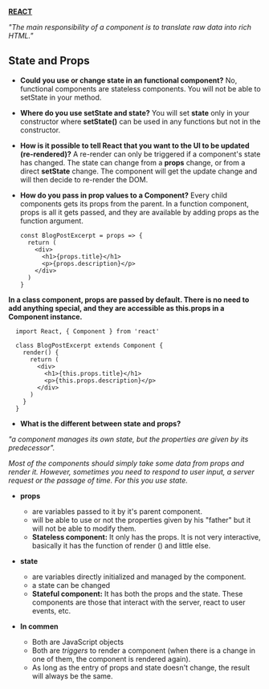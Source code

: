 [**REACT**](react.md)


_"The main responsibility of a component is to translate raw data into rich HTML."_

## State and Props

* **Could you use or change state in an functional component?**
No, functional components are stateless components. You will not be able to setState in your method.

* **Where do you use setState and state?**
You will set **state** only in your constructor where **setState()** can be used in any functions but not in the constructor.

* **How is it possible to tell React that you want to the UI to be updated (re-rendered)?**
A re-render can only be triggered if a component's state has changed. The state can change from a **props** change, or from a direct **setState** change. The component will get the update change and will then decide to re-render the DOM.

* **How do you pass in prop values to a Component?**
Every child components gets its props from the parent. In a function component, props is all it gets passed, and they are available by adding props as the function argument.

      const BlogPostExcerpt = props => {
        return (
          <div>
            <h1>{props.title}</h1>
            <p>{props.description}</p>
          </div>
        )
      }
      
**In a class component, props are passed by default. There is no need to add anything special, and they are accessible as this.props in a Component instance.**

      import React, { Component } from 'react'

      class BlogPostExcerpt extends Component {
        render() {
          return (
            <div>
              <h1>{this.props.title}</h1>
              <p>{this.props.description}</p>
            </div>
          )
        }
      }


* **What is the different between state and props?**

_"a component manages its own state, but the properties are given by its predecessor"._

_Most of the components should simply take some data from props and render it. However, sometimes you need to respond to user input, a server request or the passage of time. For this you use state._

* **props**
    * are variables passed to it by it's parent component.
    * will be able to use or not the properties given by his "father" but it will not be able to modify them.
    * **Stateless component:** It only has the props. It is not very interactive, basically it has the function of render () and little else.


* **state**
    * are variables directly initialized and managed by the component.
    * a state can be changed
    * **Stateful component:** It has both the props and the state. These components are those that interact with the server, react to user events, etc.


* **In commen**
    * Both are JavaScript objects
    * Both are _triggers_ to render a component (when there is a change in one of them, the component is rendered again).
    * As long as the entry of props and state doesn't change, the result will always be the same.
